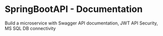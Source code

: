 # SpringBootAPI - Documentation
Build a microservice with Swagger API documentation, JWT API Security, MS SQL DB connectivity
